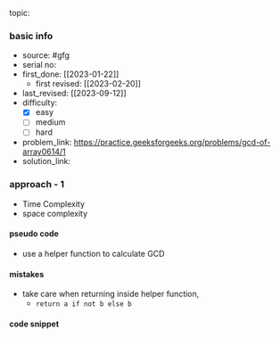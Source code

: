 topic:

### basic info
- source: #gfg 
- serial no:
- first_done: [[2023-01-22]]
	- first revised: [[2023-02-20]]
- last_revised: [[2023-09-12]]
- difficulty:
	- [x] easy
	- [ ] medium
	- [ ] hard
- problem_link: https://practice.geeksforgeeks.org/problems/gcd-of-array0614/1
- solution_link:

### approach - 1
- Time Complexity
- space complexity

#### pseudo code
- use a helper function to calculate GCD
#### mistakes
- take care when returning inside helper function,
	- <code>return a if not b else b</code>
#### code snippet
```python

```